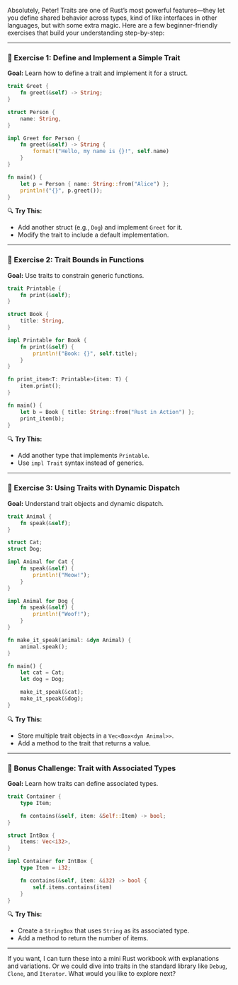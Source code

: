 
Absolutely, Peter! Traits are one of Rust’s most powerful features—they let you define shared behavior across types, kind of like interfaces in other languages, but with some extra magic. Here are a few beginner-friendly exercises that build your understanding step-by-step:

---

### 🧩 Exercise 1: Define and Implement a Simple Trait

**Goal:** Learn how to define a trait and implement it for a struct.

```rust
trait Greet {
    fn greet(&self) -> String;
}

struct Person {
    name: String,
}

impl Greet for Person {
    fn greet(&self) -> String {
        format!("Hello, my name is {}!", self.name)
    }
}

fn main() {
    let p = Person { name: String::from("Alice") };
    println!("{}", p.greet());
}
```

🔍 **Try This:**
- Add another struct (e.g., `Dog`) and implement `Greet` for it.
- Modify the trait to include a default implementation.

---

### 🧪 Exercise 2: Trait Bounds in Functions

**Goal:** Use traits to constrain generic functions.

```rust
trait Printable {
    fn print(&self);
}

struct Book {
    title: String,
}

impl Printable for Book {
    fn print(&self) {
        println!("Book: {}", self.title);
    }
}

fn print_item<T: Printable>(item: T) {
    item.print();
}

fn main() {
    let b = Book { title: String::from("Rust in Action") };
    print_item(b);
}
```

🔍 **Try This:**
- Add another type that implements `Printable`.
- Use `impl Trait` syntax instead of generics.

---

### 🧠 Exercise 3: Using Traits with Dynamic Dispatch

**Goal:** Understand trait objects and dynamic dispatch.

```rust
trait Animal {
    fn speak(&self);
}

struct Cat;
struct Dog;

impl Animal for Cat {
    fn speak(&self) {
        println!("Meow!");
    }
}

impl Animal for Dog {
    fn speak(&self) {
        println!("Woof!");
    }
}

fn make_it_speak(animal: &dyn Animal) {
    animal.speak();
}

fn main() {
    let cat = Cat;
    let dog = Dog;

    make_it_speak(&cat);
    make_it_speak(&dog);
}
```

🔍 **Try This:**
- Store multiple trait objects in a `Vec<Box<dyn Animal>>`.
- Add a method to the trait that returns a value.

---

### 🎯 Bonus Challenge: Trait with Associated Types

**Goal:** Learn how traits can define associated types.

```rust
trait Container {
    type Item;

    fn contains(&self, item: &Self::Item) -> bool;
}

struct IntBox {
    items: Vec<i32>,
}

impl Container for IntBox {
    type Item = i32;

    fn contains(&self, item: &i32) -> bool {
        self.items.contains(item)
    }
}
```

🔍 **Try This:**
- Create a `StringBox` that uses `String` as its associated type.
- Add a method to return the number of items.

---

If you want, I can turn these into a mini Rust workbook with explanations and variations. Or we could dive into traits in the standard library like `Debug`, `Clone`, and `Iterator`. What would you like to explore next?

